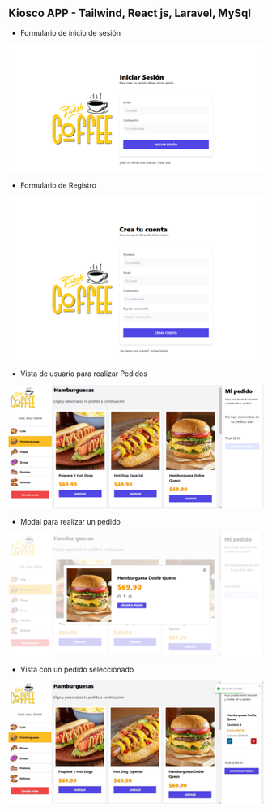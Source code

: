## Kiosco APP - Tailwind, React js, Laravel, MySql

- Formulario de inicio de sesión
<img src="https://github.com/JDanielOrdonez/App-Kiosco/blob/main/screenshots/inicio_de_sesion.png" /> 

- Formulario de Registro
<img src="https://github.com/JDanielOrdonez/App-Kiosco/blob/main/screenshots/registro.png" />  

- Vista de usuario para realizar Pedidos
<img src="https://github.com/JDanielOrdonez/App-Kiosco/blob/main/screenshots/pedidos.png" />

- Modal para realizar un pedido
<img src="https://github.com/JDanielOrdonez/App-Kiosco/blob/main/screenshots/pedido_realizar.png" />

- Vista con un pedido seleccionado
<img src="https://github.com/JDanielOrdonez/App-Kiosco/blob/main/screenshots/pedido_hecho.JPG" />
